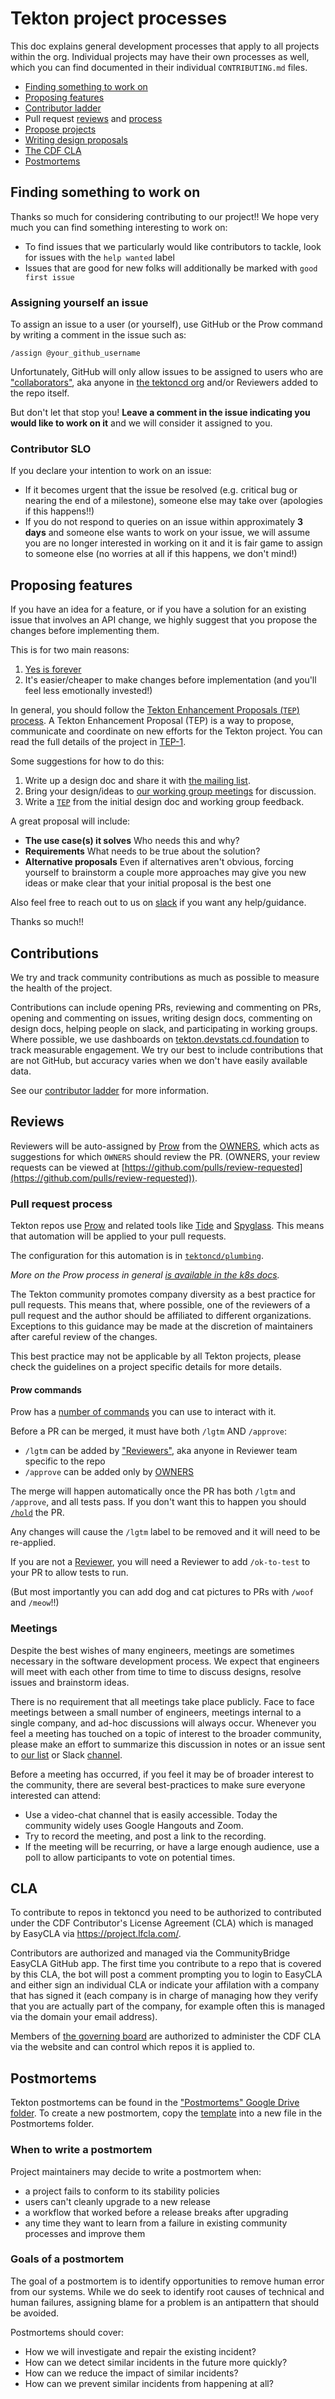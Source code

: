 # Tekton project processes

This doc explains general development processes that apply to all projects
within the org. Individual projects may have their own processes as well, which
you can find documented in their individual `CONTRIBUTING.md` files.

- [Finding something to work on](#finding-something-to-work-on)
- [Proposing features](#proposing-features)
- [Contributor ladder](./contributor-ladder.md)
- Pull request [reviews](#reviews) and [process](#pull-request-process)
- [Propose projects](./projects.md)
- [Writing design proposals](./tep-process.md)
- [The CDF CLA](#cla)
- [Postmortems](#postmortems)

## Finding something to work on

Thanks so much for considering contributing to our project!! We hope very much
you can find something interesting to work on:

- To find issues that we particularly would like contributors to tackle, look
  for issues with the `help wanted` label
- Issues that are good for new folks will additionally be marked with
  `good first issue`

### Assigning yourself an issue

To assign an issue to a user (or yourself), use GitHub or the Prow command by
writing a comment in the issue such as:

```none
/assign @your_github_username
```

Unfortunately, GitHub will only allow issues to be assigned to users who are
["collaborators"](https://developer.github.com/v3/repos/Reviewers/), aka anyone
in [the tektoncd org](https://github.com/orgs/tektoncd/people) and/or Reviewers
added to the repo itself.

But don't let that stop you! **Leave a comment in the issue indicating you would
like to work on it** and we will consider it assigned to you.

### Contributor SLO

If you declare your intention to work on an issue:

- If it becomes urgent that the issue be resolved (e.g. critical bug or nearing
  the end of a milestone), someone else may take over (apologies if this
  happens!!)
- If you do not respond to queries on an issue within approximately **3 days**
  and someone else wants to work on your issue, we will assume you are no longer
  interested in working on it and it is fair game to assign to someone else (no
  worries at all if this happens, we don't mind!)

## Proposing features

If you have an idea for a feature, or if you have a solution for an existing
issue that involves an API change, we highly suggest that you propose the
changes before implementing them.

This is for two main reasons:

1. [Yes is forever](https://twitter.com/solomonstre/status/715277134978113536)
2. It's easier/cheaper to make changes before implementation (and you'll feel
   less emotionally invested!)

In general, you should follow the
[Tekton Enhancement Proposals (`TEP`) process](./tep-process.md). A Tekton Enhancement
Proposal (TEP) is a way to propose, communicate and coordinate on new efforts
for the Tekton project. You can read the full details of the project in
[TEP-1](../teps/0001-tekton-enhancement-proposal-process.md).

Some suggestions for how to do this:

1. Write up a design doc and share it with
   [the mailing list](../contact.md#mailing-list).
2. Bring your design/ideas to [our working group meetings](../working-groups.md)
   for discussion.
3. Write a [`TEP`](./tep-process.md) from the initial design doc and working group
   feedback.

A great proposal will include:

- **The use case(s) it solves** Who needs this and why?
- **Requirements** What needs to be true about the solution?
- **Alternative proposals** Even if alternatives aren't obvious, forcing
  yourself to brainstorm a couple more approaches may give you new ideas or make
  clear that your initial proposal is the best one

Also feel free to reach out to us on [slack](../contact.md#slack) if you want any
help/guidance.

Thanks so much!!

## Contributions

We try and track community contributions as much as possible to measure the
health of the project.

Contributions can include opening PRs, reviewing and commenting on PRs, opening
and commenting on issues, writing design docs, commenting on design docs,
helping people on slack, and participating in working groups. Where possible, we
use dashboards on
[tekton.devstats.cd.foundation](https://tekton.devstats.cd.foundation/) to track
measurable engagement. We try our best to include contributions that are not
GitHub, but accuracy varies when we don't have easily available data.

See our [contributor ladder](./contributor-ladder.md) for more information.

## Reviews

Reviewers will be auto-assigned by [Prow](#pull-request-process) from the
[OWNERS](../OWNERS), which acts as suggestions for which `OWNERS` should review
the PR. (OWNERS, your review requests can be viewed at
[https://github.com/pulls/review-requested](https://github.com/pulls/review-requested)).

### Pull request process

Tekton repos use
[Prow](https://docs.prow.k8s.io/docs/overview) and related
tools like
[Tide](https://docs.prow.k8s.io/docs/components/core/tide) and
[Spyglass](https://docs.prow.k8s.io/docs/spyglass).
This means that automation will be applied to your pull requests.

The configuration for this automation is in
[`tektoncd/plumbing`](https://github.com/tektoncd/plumbing).

_More on the Prow process in general
[is available in the k8s docs](https://github.com/kubernetes/community/blob/master/contributors/guide/owners.md#the-code-review-process)._

The Tekton community promotes company diversity as a best practice for pull requests.
This means that, where possible, one of the reviewers of a pull request and the author
should be affiliated to different organizations. Exceptions to this guidance may be made
at the discretion of maintainers after careful review of the changes.

This best practice may not be applicable by all Tekton projects, please check the
guidelines on a project specific details for more details.

#### Prow commands

Prow has a [number of commands](https://prow.tekton.dev/command-help) you can
use to interact with it.

Before a PR can be merged, it must have both `/lgtm` AND `/approve`:

- `/lgtm` can be added by
  ["Reviewers"](https://github.com/tektoncd/community/blob/main/process.md#reviewer), aka anyone in
  Reviewer team specific to the repo
- `/approve` can be added only by [OWNERS](../OWNERS)

The merge will happen automatically once the PR has both `/lgtm` and `/approve`,
and all tests pass. If you don't want this to happen you should
[`/hold`](#preventing-the-merge) the PR.

Any changes will cause the `/lgtm` label to be removed and it will need to be
re-applied.

If you are not a [Reviewer](https://github.com/tektoncd/community/blob/main/process.md#reviewer),
you will need a Reviewer to add `/ok-to-test` to your PR to allow tests to run.

(But most importantly you can add dog and cat pictures to PRs with `/woof` and
`/meow`!!)

### Meetings

Despite the best wishes of many engineers, meetings are sometimes necessary in
the software development process. We expect that engineers will meet with each
other from time to time to discuss designs, resolve issues and brainstorm ideas.

There is no requirement that all meetings take place publicly. Face to face
meetings between a small number of engineers, meetings internal to a single
company, and ad-hoc discussions will always occur. Whenever you feel a meeting
has touched on a topic of interest to the broader community, please make an
effort to summarize this discussion in notes or an issue sent to
[our list](https://groups.google.com/forum/#!forum/tekton-dev) or Slack
[channel](https://tektoncd.slack.com).

Before a meeting has occurred, if you feel it may be of broader interest to the
community, there are several best-practices to make sure everyone interested can
attend:

- Use a video-chat channel that is easily accessible. Today the community widely
  uses Google Hangouts and Zoom.
- Try to record the meeting, and post a link to the recording.
- If the meeting will be recurring, or have a large enough audience, use a poll
  to allow participants to vote on potential times.

## CLA

To contribute to repos in tektoncd you need to be authorized to contributed
under the CDF Contributor's License Agreement (CLA) which is managed by EasyCLA
via https://project.lfcla.com/.

Contributors are authorized and managed via the CommunityBridge EasyCLA GitHub
app. The first time you contribute to a repo that is covered by this CLA, the
bot will post a comment prompting you to login to EasyCLA and either sign an
individual CLA or indicate your affilation with a company that has signed it
(each company is in charge of managing how they verify that you are actually
part of the company, for example often this is managed via the domain your email
address).

Members of [the governing board](../governance.md) are authorized to administer the
CDF CLA via the website and can control which repos it is applied to.

## Postmortems

Tekton postmortems can be found in the ["Postmortems" Google Drive folder](https://drive.google.com/corp/drive/folders/1PErAd8IzR9GV6gu5s2uKTkZogzVp3Jl7).
To create a new postmortem, copy the [template](https://docs.google.com/document/d/1dsW3wS1LPmGh8F5MPdNpnQlJoV0l9wpn6h7iu3YghyA)
into a new file in the Postmortems folder.

### When to write a postmortem

Project maintainers may decide to write a postmortem when:
- a project fails to conform to its stability policies
- users can't cleanly upgrade to a new release
- a workflow that worked before a release breaks after upgrading
- any time they want to learn from a failure in existing community processes and improve them

### Goals of a postmortem

The goal of a postmortem is to identify opportunities to remove human error from our systems.
While we do seek to identify root causes of technical and human failures, assigning blame for
a problem is an antipattern that should be avoided.

Postmortems should cover:
- How we will investigate and repair the existing incident?
- How can we detect similar incidents in the future more quickly?
- How can we reduce the impact of similar incidents?
- How can we prevent similar incidents from happening at all?
